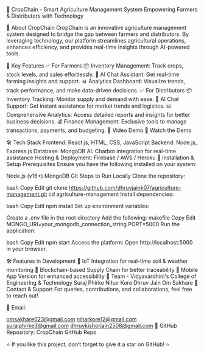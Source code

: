🌱 CropChain - Smart Agriculture Management System
Empowering Farmers & Distributors with Technology

🚀 About CropChain
CropChain is an innovative agriculture management system designed to bridge the gap between farmers and distributors. By leveraging technology, our platform streamlines agricultural operations, enhances efficiency, and provides real-time insights through AI-powered tools.

🌟 Key Features
✅ For Farmers
📦 Inventory Management: Track crops, stock levels, and sales effortlessly.
🤖 AI Chat Assistant: Get real-time farming insights and support.
📊 Analytics Dashboard: Visualize trends, track performance, and make data-driven decisions.
✅ For Distributors
📦 Inventory Tracking: Monitor supply and demand with ease.
🤖 AI Chat Support: Get instant assistance for market trends and logistics.
📊 Comprehensive Analytics: Access detailed reports and insights for better business decisions.
💰 Finance Management: Exclusive tools to manage transactions, payments, and budgeting.
🎥 Video Demo
🔗 Watch the Demo

🛠️ Tech Stack
Frontend: React.js, HTML, CSS, JavaScript
Backend: Node.js, Express.js
Database: MongoDB
AI: Chatbot integration for real-time assistance
Hosting & Deployment: Firebase / AWS / Heroku
📌 Installation & Setup
Prerequisites
Ensure you have the following installed on your system:

Node.js (v16+)
MongoDB
Git
Steps to Run Locally
Clone the repository:

bash
Copy
Edit
git clone https://github.com/dhruvjaink07/agriculture-management.git
cd agriculture-management
Install dependencies:

bash
Copy
Edit
npm install
Set up environment variables:

Create a .env file in the root directory
Add the following:
makefile
Copy
Edit
MONGO_URI=your_mongodb_connection_string
PORT=5000
Run the application:

bash
Copy
Edit
npm start
Access the platform:
Open http://localhost:5000 in your browser.

🛠 Features in Development
📡 IoT Integration for real-time soil & weather monitoring
🔄 Blockchain-based Supply Chain for better traceability
📱 Mobile App Version for enhanced accessibility
👥 Team - Vidyavardhini's College of Engineering & Technology
Suraj Phirke
Nihar Kore
Dhruv Jain
Om Sakhare
📩 Contact & Support
For queries, contributions, and collaborations, feel free to reach out!

📧 Email:

omsakhare023@gmail.com
niharkore12@gmail.com
surajphirke3@gmail.com
dhruvkishorjain2508@gmail.com
📌 GitHub Repository: CropChain GitHub Repo

⭐ If you like this project, don’t forget to give it a star on GitHub! ⭐
